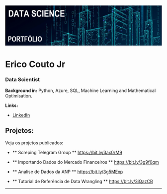 <p align="center">
  <img src="banner.jpg" >
</p>

# Erico Couto Jr
### Data Scientist


**Background in:** Python, Azure, SQL, Machine Learning and Mathematical Optimisation.

**Links:**
* [LinkedIn](https://www.linkedin.com/in/ericocoutojr)



## Projetos:
Veja os projetos publicados:

* ** Screping Telegram Group ** https://bit.ly/3ax0rM9
* ** Importando Dados do Mercado Financeiros ** https://bit.ly/3g9f0qm
* ** Analise de Dados da ANP ** https://bit.ly/3g5MExp

* ** Tutorial de Referência de Data Wrangling ** https://bit.ly/3iQazCB


---
